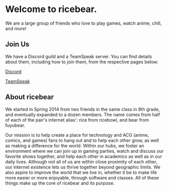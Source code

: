 # Welcome to ricebear.

We are a large group of friends who love to play games, watch anime, chill, and more!

## Join Us

We have a Discord guild and a TeamSpeak server. You can find details about them, including how to join them, from the respective pages below:

[Discord](_discord/index.md)

[TeamSpeak](_ts/index.md)

## About ricebear

We started in Spring 2014 from two friends in the same class in 8th grade, and eventually expanded to a dozen members. The name comes from half of each of the pair's internet alias': rice from ricebowl, and bear from fuyubear.

Our mission is to help create a place for technology and ACG (anime, comics, and games) fans to hang out and to help each other grow, as well as making a difference for the world. Within our hubs, we foster an environment where we can join up in gaming parties, watch and discuss our favorite shows together, and help each other in academics as well as in our daily lives. Although not all of us are within close proximity of each other, our internet existence lets us thrive together beyond geographic limits. We also aspire to improve the world that we live in, whether it be to make life more easier or more enjoyable, through software and classes. All of these things make up the core of ricebear and its purpose.
